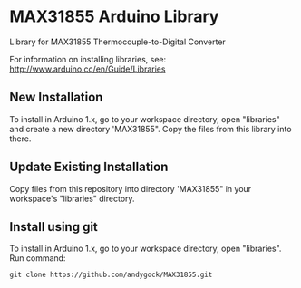 # MAX31855 Arduino Library

Library for MAX31855 Thermocouple-to-Digital Converter

For information on installing libraries, see: <http://www.arduino.cc/en/Guide/Libraries>

## New Installation

To install in Arduino 1.x, go to your workspace directory, open "libraries" and create a new directory
'MAX31855". Copy the files from this library into there.

## Update Existing Installation

Copy files from this repository into directory 'MAX31855" in your workspace's "libraries"
directory.

## Install using git

To install in Arduino 1.x, go to your workspace directory, open "libraries". Run command:

	git clone https://github.com/andygock/MAX31855.git
